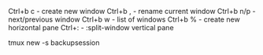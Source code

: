 
Ctrl+b c - create new window 
Ctrl+b , - rename current window
Ctrl+b n/p - next/previous window
Ctrl+b w - list of windows
Ctrl+b % - create new horizontal pane
Ctrl+: <command> - :split-window vertical pane

tmux new -s backupsession

